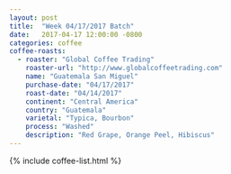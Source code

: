 ```yaml
---
layout: post
title:  "Week 04/17/2017 Batch"
date:   2017-04-17 12:00:00 -0800
categories: coffee
coffee-roasts:
  - roaster: "Global Coffee Trading"
    roaster-url: "http://www.globalcoffeetrading.com"
    name: "Guatemala San Miguel"
    purchase-date: "04/17/2017"
    roast-date: "04/14/2017"
    continent: "Central America"
    country: "Guatemala"
    varietal: "Typica, Bourbon"
    process: "Washed"
    description: "Red Grape, Orange Peel, Hibiscus"
---
```


{% include coffee-list.html %}
